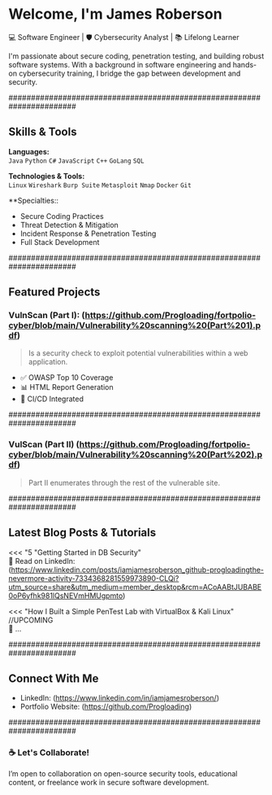 # Welcome, I'm James Roberson

💻 Software Engineer | 🛡️ Cybersecurity Analyst | 📚 Lifelong Learner

I'm passionate about secure coding, penetration testing, and building robust software systems. With a background in software engineering 
and hands-on cybersecurity training, I bridge the gap between development and security.

#######################################################################

## Skills & Tools

**Languages:**  
`Java` `Python` `C#` `JavaScript` `C++` `GoLang` `SQL`

**Technologies & Tools:**  
`Linux` `Wireshark` `Burp Suite` `Metasploit` `Nmap` `Docker` `Git`

**Specialties::  
- Secure Coding Practices  
- Threat Detection & Mitigation  
- Incident Response & Penetration Testing  
- Full Stack Development

#######################################################################

## Featured Projects

### VulnScan (Part I): (https://github.com/Progloading/fortpolio-cyber/blob/main/Vulnerability%20scanning%20(Part%201).pdf)
> Is a security check to exploit potential vulnerabilities within a web application.

- ✅ OWASP Top 10 Coverage  
- 📊 HTML Report Generation  
- 🔄 CI/CD Integrated

#######################################################################

### VulScan (Part II) (https://github.com/Progloading/fortpolio-cyber/blob/main/Vulnerability%20scanning%20(Part%202).pdf)
> Part II enumerates through the rest of the vulnerable site.

#######################################################################

## Latest Blog Posts & Tutorials

<<< "5 "Getting Started in DB Security"  
🔗 Read on LinkedIn: (https://www.linkedin.com/posts/iamjamesroberson_github-progloadingthe-nevermore-activity-7334368281559973890-CLQi?utm_source=share&utm_medium=member_desktop&rcm=ACoAABtJUBABE0oP6yfhk981lQsNEVmHMUgpmto)

<<< "How I Built a Simple PenTest Lab with VirtualBox & Kali Linux" //UPCOMING  
🔗 ...

#######################################################################

## Connect With Me

- LinkedIn: (https://www.linkedin.com/in/iamjamesroberson/)
- Portfolio Website: (https://github.com/Progloading)

#######################################################################

### ☕ Let's Collaborate!

I’m open to collaboration on open-source security tools, educational content, or freelance work in secure software development.


